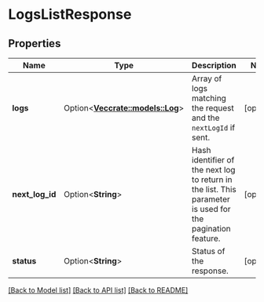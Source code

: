 # LogsListResponse

## Properties

Name | Type | Description | Notes
------------ | ------------- | ------------- | -------------
**logs** | Option<[**Vec<crate::models::Log>**](Log.md)> | Array of logs matching the request and the `nextLogId` if sent. | [optional]
**next_log_id** | Option<**String**> | Hash identifier of the next log to return in the list. This parameter is used for the pagination feature. | [optional]
**status** | Option<**String**> | Status of the response. | [optional]

[[Back to Model list]](../README.md#documentation-for-models) [[Back to API list]](../README.md#documentation-for-api-endpoints) [[Back to README]](../README.md)


